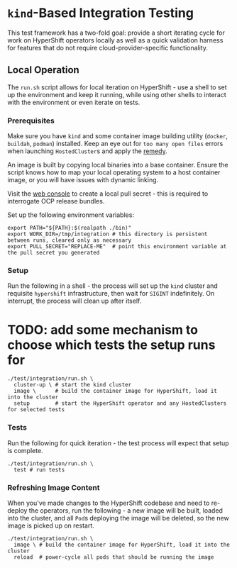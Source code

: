 # `kind`-Based Integration Testing

This test framework has a two-fold goal: provide a short iterating cycle for work on HyperShift operators locally
as well as a quick validation harness for features that do not require cloud-provider-specific functionality.

## Local Operation

The `run.sh` script allows for local iteration on HyperShift - use a shell to set up the environment and keep it
running, while using other shells to interact with the environment or even iterate on tests.

### Prerequisites

Make sure you have `kind` and some container image building utility (`docker`, `buildah`, `podman`) installed.
Keep an eye out for `too many open files` errors when launching `HostedCluster`s and apply the [remedy](https://kind.sigs.k8s.io/docs/user/known-issues/#pod-errors-due-to-too-many-open-files).

An image is built by copying local binaries into a base container. Ensure the script knows how to map your
local operating system to a host container image, or you will have issues with dynamic linking.

Visit the [web console](https://console.redhat.com/openshift/create/local) to create a local pull secret -
this is required to interrogate OCP release bundles.

Set up the following environment variables:

```shell
export PATH="${PATH}:$(realpath ./bin)"
export WORK_DIR=/tmp/integration # this directory is persistent between runs, cleared only as necessary
export PULL_SECRET="REPLACE-ME"  # point this environment variable at the pull secret you generated
```

### Setup

Run the following in a shell - the process will set up the `kind` cluster and requisite `hypershift` infrastructure,
then wait for `SIGINT` indefinitely. On interrupt, the process will clean up after itself.

# TODO: add some mechanism to choose which tests the setup runs for
```shell
./test/integration/run.sh \
  cluster-up \ # start the kind cluster
  image \      # build the container image for HyperShift, load it into the cluster
  setup        # start the HyperShift operator and any HostedClusters for selected tests
```

### Tests

Run the following for quick iteration - the test process will expect that setup is complete.

```shell
./test/integration/run.sh \
  test # run tests
```

### Refreshing Image Content

When you've made changes to the HyperShift codebase and need to re-deploy the operators, run the following -
a new image will be built, loaded into the cluster, and all `Pod`s deploying the image will be deleted, so
the new image is picked up on restart.

```shell
./test/integration/run.sh \
  image \ # build the container image for HyperShift, load it into the cluster
  reload  # power-cycle all pods that should be running the image
```